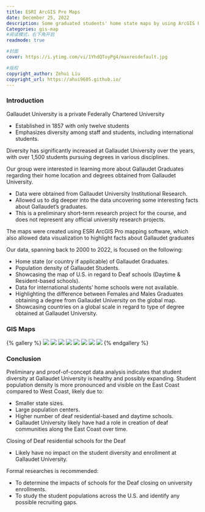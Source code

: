 ```yaml
---
title: ESRI ArcGIS Pro Maps
date: December 25, 2022
description: Some graduated students' home state maps by using ArcGIS Pro software
Categories: gis-map
#阅读模式，右下角开启
readmode: true

#封面
cover: https://i.ytimg.com/vi/1YhdQToyPg4/maxresdefault.jpg

#版权
copyright_author: Zehui Liu
copyright_url: https://ahui9605.github.io/
---
```


### Introduction

Gallaudet University is a private Federally Chartered University

- Established in 1857 with only twelve students
- Emphasizes diversity among staff and students, including international students.

Diversity has significantly increased at Gallaudet University over the years, with over 1,500 students pursuing degrees in various disciplines.

Our group were interested in learning more about Gallaudet Graduates regarding their home location and degrees obtained from Gallaudet University.

- Data were obtained from Gallaudet University Institutional Research.
- Allowed us to dig deeper into the data uncovering some interesting facts about Gallaudet’s graduates.
- This is a preliminary short-term research project for the course, and does not represent any official university research projects.

The maps were created using ESRI ArcGIS Pro mapping software, which also allowed data visualization to highlight facts about Gallaudet graduates

Our data, spanning back to 2000 to 2022, is focused on the following:

- Home state (or country if applicable) of Gallaudet Graduates.
- Population density of Gallaudet Students.
- Showcasing the map of U.S. in regard to Deaf schools (Daytime & Resident-based schools).
- Data for international students’ home schools were not available.
- Highlighting the difference between Females and Males Graduates obtaining a degree from Gallaudet University on the global map.
- Showcasing countries on a global scale in regard to type of degree obtained at Gallaudet University.

### GIS Maps

{% gallery %}
![](/images/gis-map/World-map.jpeg " ")
![](/images/gis-map/home-states.jpeg " ")
![](/images/gis-map/heatmap.jpeg " ")
![](/images/gis-map/heatmap-with-schools.jpeg " ")
![](/images/gis-map/gender-pie-map.jpeg " ")
![](/images/gis-map/degrees-pie-map.jpeg " ")
![](/images/gis-map/dots-map.jpeg " ")
![](/images/gis-map/dots-map-DMV.jpeg " ")
{% endgallery %}

### Conclusion

Preliminary and proof-of-concept data analysis indicates that student diversity at Gallaudet University is healthy and possibly expanding.
Student population density is more pronounced and visible on the East Coast compared to West Coast, likely due to:

- Smaller state sizes.
- Large population centers.
- Higher number of deaf residential-based and daytime schools.
- Gallaudet University likely have had a role in creation of deaf communities along the East Coast over time.

Closing of Deaf residential schools for the Deaf

- Likely have no impact on the student diversity and enrollment at Gallaudet University.

Formal researches is recommended:

- To determine the impacts of schools for the Deaf closing on university enrollments.
- To study the student populations across the U.S. and identify any possible recruiting gaps.
